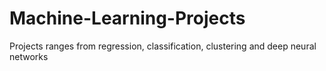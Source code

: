 # Machine-Learning-Projects
Projects ranges from regression, classification, clustering and deep neural networks 

